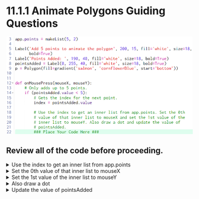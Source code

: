 # 11.1.1 Animate Polygons Guiding Questions

![code](./img1.png)

## Review all of the code before proceeding.

<details><summary>Use the index to get an inner list from app.points</summary>
<details><summary>What is "the index"?</summary>

> The variable `index` on line 16
</details>

<details><summary>What does an "inner list" in app.points represent?</summary>

> A single point (coordinate)
</details>

<details><summary>What is app.points?</summary>

> `app.points` is a 2D list with 5 rows and 2 columns
</details>

<details><summary>How do you get an inner list from app.points?</summary>

> Use `listName[i]` to get an item out of a list at index `i`
</details>

<details><summary>What should you do with the inner list?</summary>

> Store it in a variable, maybe called `point`

<details><summary>How do you store it?</summary>

> `point = app.points[index]`
</details>
</details>
</details>

<details><summary>Set the 0th value of that inner list to mouseX</summary>

<details><summary>What is "that inner list"?</summary>

> You should have named it `point` if you followed the previous set of questions

</details>

<details><summary>How do you "set the 0th" value?</summary>

> Use `L[i] = n` to set the ith value of the list `L` to `n`

</details>

</details>

<details><summary>Set the 1st value of the inner list to mouseY</summary>

> Read the previous questions

</details>

<details><summary>Also draw a dot</summary>

<details><summary>What shape are the dots?  What properties do you need to set?</summary>

> Run the solution and click the screen and examine the dots to figure out what shape they are and the properties to set.

</details>
</details>

<details><summary>Update the value of pointsAdded</summary>

<details><summary>What is pointsAdded?</summary>

> `pointsAdded` is a label that holds the number of points that have been added.

</details>

<details><summary>How many points did you add?</summary>

> We clicked once, adding 1 point.  So we need to increase `pointsAdded.value` by 1.
</details>
</details>

